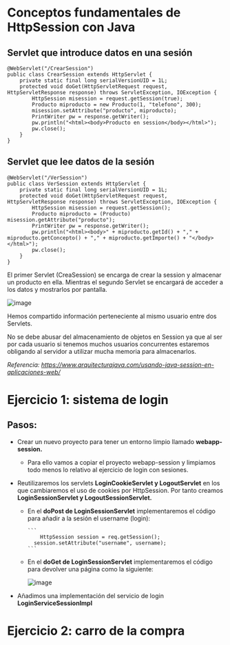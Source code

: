 # Conceptos fundamentales de HttpSession con Java

## Servlet que introduce datos en una sesión

```
@WebServlet("/CrearSession")
public class CrearSession extends HttpServlet {
    private static final long serialVersionUID = 1L;
    protected void doGet(HttpServletRequest request, HttpServletResponse response) throws ServletException, IOException {
        HttpSession misession = request.getSession(true);
        Producto miproducto = new Producto(1, "telefono", 300);
        misession.setAttribute("producto", miproducto);
        PrintWriter pw = response.getWriter();
        pw.println("<html><body>Producto en session</body></html>");
        pw.close();
    }
}
```

## Servlet que lee datos de la sesión

```
@WebServlet("/VerSession")
public class VerSession extends HttpServlet {
    private static final long serialVersionUID = 1L;
    protected void doGet(HttpServletRequest request, HttpServletResponse response) throws ServletException, IOException {
        HttpSession misession = request.getSession();
        Producto miproducto = (Producto) misession.getAttribute("producto");
        PrintWriter pw = response.getWriter();
        pw.println("<html><body>" + miproducto.getId() + "," + miproducto.getConcepto() + "," + miproducto.getImporte() + "</body></html>");
        pw.close();
    }
}
```

El primer Servlet (CreaSession) se encarga de crear la session y almacenar un producto en ella. Mientras el segundo Servlet se encargará de acceder a los datos y mostrarlos por pantalla.

![image](https://github.com/user-attachments/assets/55a467ea-c5b8-4d09-a5e7-099728c10beb)

Hemos compartido información perteneciente al mismo usuario entre dos Servlets. 

No se debe abusar del almacenamiento de objetos en Session ya que al ser por cada usuario si tenemos muchos usuarios concurrentes estaremos obligando al servidor a utilizar mucha memoria para almacenarlos.

<i> Referencia: https://www.arquitecturajava.com/usando-java-session-en-aplicaciones-web/ </i>

# Ejercicio 1: sistema de login

## Pasos:
- Crear un nuevo proyecto para tener un entorno limpio llamado **webapp-session.**
    - Para ello vamos a copiar el proyecto webapp-session y limpiamos todo menos lo relativo al ejercicio de login con sesiones.
- Reutilizaremos los servlets **LoginCookieServlet y LogoutServlet** en los que cambiaremos el uso de cookies por HttpSession. Por tanto creamos **LoginSessionServlet y LogoutSessionServlet.**
    - En el **doPost de LoginSessionServlet** implementaremos el código para añadir a la sesión el username (login):
      
          ```
              HttpSession session = req.getSession();
            session.setAttribute("username", username);
          ```
      
    - En el **doGet de LoginSessionServlet** implementaremos el código para devolver una página como la siguiente:

      ![image](https://github.com/user-attachments/assets/0c613f20-9036-4b0b-898a-82df3203a3e1)

- Añadimos una implementación del servicio de login **LoginServiceSessionImpl**




# Ejercicio 2: carro de la compra
